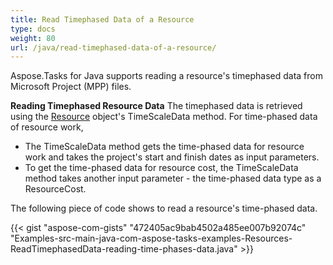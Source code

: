 ```yaml
---
title: Read Timephased Data of a Resource
type: docs
weight: 80
url: /java/read-timephased-data-of-a-resource/
---
```


Aspose.Tasks for Java supports reading a resource's timephased data from Microsoft Project (MPP) files.

**Reading Timephased Resource Data**
The timephased data is retrieved using the [Resource](https://apireference.aspose.com/tasks/java/com.aspose.tasks/Resource) object's TimeScaleData method. For time-phased data of resource work,

- The TimeScaleData method gets the time-phased data for resource work and takes the project's start and finish dates as input parameters.
- To get the time-phased data for resource cost, the TimeScaleData method takes another input parameter - the time-phased data type as a ResourceCost.

The following piece of code shows to read a resource's time-phased data.

{{< gist "aspose-com-gists" "472405ac9bab4502a485ee007b92074c" "Examples-src-main-java-com-aspose-tasks-examples-Resources-ReadTimephasedData-reading-time-phases-data.java" >}}

